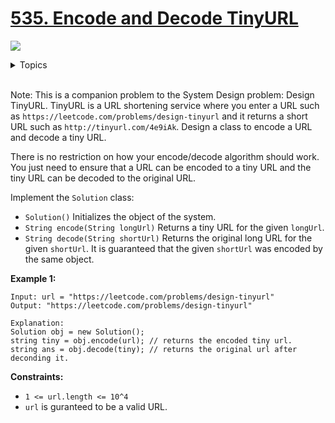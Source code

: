 # [535. Encode and Decode TinyURL](https://leetcode.cn/problems/encode-and-decode-tinyurl/)

![](https://img.shields.io/badge/Difficulty-Medium-F8AF40.svg)

<details>
<summary>Topics</summary>

* [`Hash Table`](https://leetcode.com/tag/hash-table/)
* [`Design`](https://leetcode.com/tag/design/)
* [`Hash Function`](https://leetcode.com/tag/hash-function/)

</details>
<br />

Note: This is a companion problem to the System Design problem: Design TinyURL.
TinyURL is a URL shortening service where you enter a URL such as `https://leetcode.com/problems/design-tinyurl` and it returns a short URL such as `http://tinyurl.com/4e9iAk`. Design a class to encode a URL and decode a tiny URL.

There is no restriction on how your encode/decode algorithm should work. You just need to ensure that a URL can be encoded to a tiny URL and the tiny URL can be decoded to the original URL.

Implement the `Solution` class:

 + `Solution()` Initializes the object of the system.
 + `String encode(String longUrl)` Returns a tiny URL for the given `longUrl`.
 + `String decode(String shortUrl)` Returns the original long URL for the given `shortUrl`. It is guaranteed that the given `shortUrl` was encoded by the same object.
 

**Example 1:**

    Input: url = "https://leetcode.com/problems/design-tinyurl"
    Output: "https://leetcode.com/problems/design-tinyurl"

    Explanation:
    Solution obj = new Solution();
    string tiny = obj.encode(url); // returns the encoded tiny url.
    string ans = obj.decode(tiny); // returns the original url after deconding it.

**Constraints:**

 + `1 <= url.length <= 10^4`
 + `url` is guranteed to be a valid URL.
